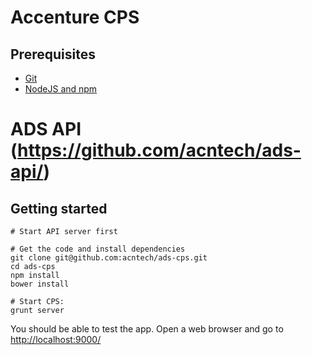 # Accenture CPS

## Prerequisites
* [Git](http://git-scm.com/downloads)
* [NodeJS and npm](http://nodejs.org/download/)
# ADS API (https://github.com/acntech/ads-api/)

## Getting started
```
# Start API server first

# Get the code and install dependencies
git clone git@github.com:acntech/ads-cps.git
cd ads-cps
npm install
bower install

# Start CPS:
grunt server
```

You should be able to test the app. Open a web browser and go to [http://localhost:9000/](http://localhost:9000/)
